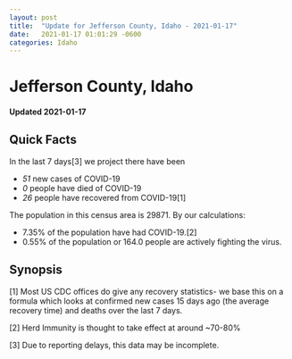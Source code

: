 ```yaml
---
layout: post
title:  "Update for Jefferson County, Idaho - 2021-01-17"
date:   2021-01-17 01:01:29 -0600
categories: Idaho
---
```


# Jefferson County, Idaho
#### Updated 2021-01-17

## Quick Facts

In the last 7 days[3] we project there have been
- *51* new cases of COVID-19
- *0* people have died of COVID-19
- *26* people have recovered from COVID-19[1]

The population in this census area is 29871. By our calculations:
- 7.35% of the population have had COVID-19.[2]
- 0.55% of the population or 164.0 people are actively fighting the virus.

## Synopsis




[1] Most US CDC offices do give any recovery statistics- we base this on a formula which looks at confirmed new cases
15 days ago (the average recovery time) and deaths over the last 7 days.

[2] Herd Immunity is thought to take effect at around ~70-80%

[3] Due to reporting delays, this data may be incomplete.
 
    